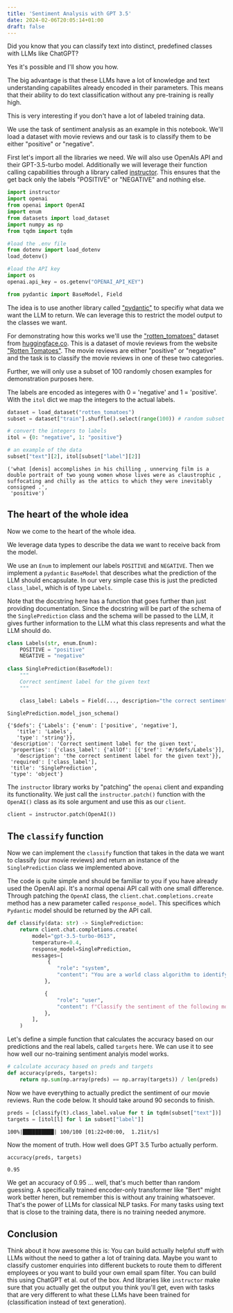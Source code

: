 ```yaml
---
title: 'Sentiment Analysis with GPT 3.5'
date: 2024-02-06T20:05:14+01:00
draft: false
---
```


Did you know that you can classify text into distinct, predefined classes with LLMs like ChatGPT?

Yes it's possible and I'll show you how. 

The big advantage is that these LLMs have a lot of knowledge and text understanding capabilites already encoded in their parameters. This means that their ability to do text classification without any pre-training is really high. 

This is very interesting if you don't have a lot of labeled training data. 

We use the task of sentiment analysis as an example in this notebook. We'll load a dataset with movie reviews and our task is to classify them to be either "positive" or "negative".

First let's import all the libraries we need. We will also use OpenAIs API and their GPT-3.5-turbo model. Additionally we will leverage their function calling capabilities through a library called [instructor](https://github.com/jxnl/instructor). This ensures that the get back only the labels "POSITIVE" or "NEGATIVE" and nothing else. 


```python
import instructor
import openai
from openai import OpenAI
import enum 
from datasets import load_dataset
import numpy as np
from tqdm import tqdm

#load the .env file
from dotenv import load_dotenv
load_dotenv()

#load the API key
import os
openai.api_key = os.getenv("OPENAI_API_KEY")

from pydantic import BaseModel, Field
```

The idea is to use another library called ["pydantic"](https://pydantic.dev/) to specifiy what data we want the LLM to return. We can leverage this to restrict the model output to the classes we want. 

For demonstrating how this works we'll use the ["rotten_tomatoes"](https://huggingface.co/datasets/rotten_tomatoes) dataset from [huggingface.co](https://huggingface.co). This is a dataset of movie reviews from the website ["Rotten Tomatoes"](https://www.rottentomatoes.com/). The movie reviews are either "positive" or "negative" and the task is to classify the movie reviews in one of these two categories. 

Further, we will only use a subset of 100 randomly chosen examples for demonstration purposes here. 

The labels are encoded as integeres with 0 = 'negative' and 1 = 'positive'. With the `itol` dict we map the integers to the actual labels.


```python
dataset = load_dataset("rotten_tomatoes")
subset = dataset["train"].shuffle().select(range(100)) # random subset of 100 examples

# convert the integers to labels
itol = {0: "negative", 1: "positive"}

# an example of the data
subset["text"][2], itol[subset["label"][2]]
```




    ('what [denis] accomplishes in his chilling , unnerving film is a double portrait of two young women whose lives were as claustrophic , suffocating and chilly as the attics to which they were inevitably consigned .',
     'positive')



## The heart of the whole idea
Now we come to the heart of the whole idea.

We leverage data types to describe the data we want to receive back from the model. 

We use an `Enum` to implement our labels `POSITIVE` and `NEGATIVE`. Then we implement a `pydantic` `BaseModel` that describes what the prediction of the LLM should encapsulate. In our very simple case this is just the predicted `class_label`, which is of type `Labels`. 

Note that the docstring here has a function that goes further than just providing documentation. Since the docstring will be part of the schema of the `SinglePrediction` class and the schema will be passed to the LLM, it gives further information to the LLM what this class represents and what the LLM should do. 


```python
class Labels(str, enum.Enum):
    POSITIVE = "positive"
    NEGATIVE = "negative"
    
class SinglePrediction(BaseModel):
    """
    Correct sentiment label for the given text
    """

    class_label: Labels = Field(..., description="the correct sentiment label for the given text")

SinglePrediction.model_json_schema()
```




    {'$defs': {'Labels': {'enum': ['positive', 'negative'],
       'title': 'Labels',
       'type': 'string'}},
     'description': 'Correct sentiment label for the given text',
     'properties': {'class_label': {'allOf': [{'$ref': '#/$defs/Labels'}],
       'description': 'the correct sentiment label for the given text'}},
     'required': ['class_label'],
     'title': 'SinglePrediction',
     'type': 'object'}



The `instructor` library works by "patching" the `openai` client and expanding its functionality. We just call the `instructor.patch()` function with the `OpenAI()` class as its sole argument and use this as our `client`. 


```python
client = instructor.patch(OpenAI())
```

## The `classify` function
Now we can implement the `classify` function that takes in the data we want to classify (our movie reviews) and return an instance of the `SinglePrediction` class we implemented above. 

The code is quite simple and should be familiar to you if you have already used the OpenAI api. It's a normal openai API call with one small difference. Through patching the `OpenAI` class, the `client.chat.completions.create` method has a new parameter called `response_model`. This specifices which `Pydantic` model should be returned by the API call.


```python
def classify(data: str) -> SinglePrediction:
    return client.chat.completions.create(
        model="gpt-3.5-turbo-0613",
        temperature=0.4,
        response_model=SinglePrediction,
        messages=[
             {
                "role": "system",
                "content": "You are a world class algorithm to identify the sentiment of movie reviews.",
            },

            {
                "role": "user",
                "content": f"Classify the sentiment of the following movie review: {data}",
            },
        ],
    )
```

Let's define a simple function that calculates the accuracy based on our predictions and the real labels, called `targets` here. We can use it to see how well our no-training sentiment analyis model works.


```python
# calculate accuracy based on preds and targets
def accuracy(preds, targets):
    return np.sum(np.array(preds) == np.array(targets)) / len(preds)
```

Now we have everything to actually predict the sentiment of our movie reviews. Run the code below. It should take around 90 seconds to finish.


```python
preds = [classify(t).class_label.value for t in tqdm(subset["text"])]
targets = [itol[l] for l in subset["label"]]
```

    100%|██████████| 100/100 [01:22<00:00,  1.21it/s]


Now the moment of truth. How well does GPT 3.5 Turbo actually perform. 


```python
accuracy(preds, targets) 
```




    0.95



We get an accuracy of 0.95 ... well, that's much better than random guessing. A specifically trained encoder-only transformer like "Bert" might work better heren, but remember this is without any training whatsoever. That's the power of LLMs for classical NLP tasks. For many tasks using text that is close to the training data, there is no training needed anymore. 

## Conclusion

Think about it how awesome this is: You can build actually helpful stuff with LLMs without the need to gather a lot of training data. Maybe you want to classify customer enquiries into different buckets to route them to different employees or you want to build your own email spam filter. You can build this using ChatGPT et al. out of the box. And libraries like `instructor` make sure that you actually get the output you think you'll get, even with tasks that are very different to what these LLMs have been trained for (classification instead of text generation).  
